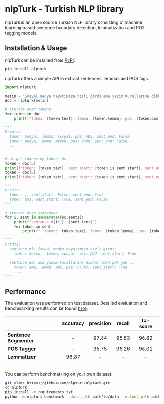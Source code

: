# nlpTurk - Turkish NLP library

nlpTurk is an open source Turkish NLP library consisting of machine learning based sentence boundary detection, lemmatization and POS tagging models.

## Installation & Usage

nlpTurk can be installed from [PyPI](https://pypi.org/project/nlpturk/).  
 
```bash
pip install nlpturk
```

nlpTurk offers a simple API to extract sentences, lemmas and POS tags.

```python
import nlpturk

metin = "Sosyal medya hayatımıza hızlı girdi.ama yazım kurallarına dikkat eden pek yok :)"
doc = nlpturk(metin)

# iterate over tokens
for token in doc:
    print(f"token: {token.text}, lemma: {token.lemma}, pos: {token.pos}, sent_end: {token.is_sent_end}")

"""
Prints:
  token: Sosyal, lemma: sosyal, pos: ADJ, sent_end: False
  token: medya, lemma: medya, pos: NOUN, sent_end: False
  ...
"""

# or get tokens by token ids
token = doc[5]
print(f"token: {token.text}, sent_start: {token.is_sent_start}, sent_end: {token.is_sent_end}")
token = doc[6]
print(f"token: {token.text}, sent_start: {token.is_sent_start}, sent_end: {token.is_sent_end}")

"""
Prints:
  token: ., sent_start: False, sent_end: True
  token: ama, sent_start: True, sent_end: False
"""

# iterate over sentences
for i, sent in enumerate(doc.sents):
    print(f"sentence #{i+1}: {sent.text}")
    for token in sent:
        print(f"  token: {token.text}, lemma: {token.lemma}, pos: {token.pos}, sent_start: {token.is_sent_start}")

"""
Prints:
  sentence #1: Sosyal medya hayatımıza hızlı girdi.
    token: Sosyal, lemma: sosyal, pos: ADJ, sent_start: True
    ...
  sentence #2: ama yazım kurallarına dikkat eden pek yok :)
    token: ama, lemma: ama, pos: CCONJ, sent_start: True
    ...
"""
```

## Performance

The evaluation was performed on test dataset. Detailed evaluation and benchmarking results can be found [here](https://github.com/nlpturk/nlpturk/blob/master/benchmarks).

|                        | accuracy | precision | recall | f1-score | 
| :--------------------- | :------: | :-------: | :----: | :------: | 
| **Sentence Segmenter** |    -     |   97.84   |  95.83 |  96.82   |  
| **POS Tagger**         |    -     |   95.75   |  96.26 |  96.01   |   
| **Lemmatizer**         |  96.87   |     -     |    -   |    -     |

<br/>You can perform benchmarking on your own dataset.

```bash
git clone https://github.com/nlpturk/nlpturk.git
cd nlpturk
pip install -r requirements.txt
python -m nlpturk benchmark --data_path path/to/data --output_path path/to/output
```